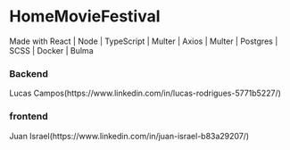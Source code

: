 # HomeMovieFestival


Made with React | Node | TypeScript | Multer | Axios | Multer | Postgres | SCSS | Docker | Bulma

<h3>Backend</h3>
<p>Lucas Campos(https://www.linkedin.com/in/lucas-rodrigues-5771b5227/)<p>
  <h3>frontend</h3>
<p>Juan Israel(https://www.linkedin.com/in/juan-israel-b83a29207/)<p>

